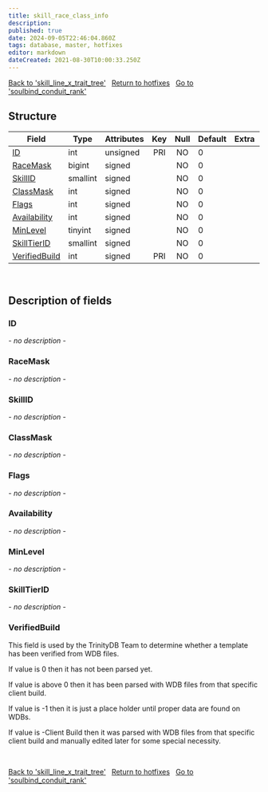 ```yaml
---
title: skill_race_class_info
description: 
published: true
date: 2024-09-05T22:46:04.860Z
tags: database, master, hotfixes
editor: markdown
dateCreated: 2021-08-30T10:00:33.250Z
---
```


<a href="https://trinitycore.info/en/database/master/hotfixes/skill_line_x_trait_tree" class="mt-5 v-btn v-btn--depressed v-btn--flat v-btn--outlined theme--light v-size--default darkblue--text text--lighten-3"><span class="v-btn__content"><i aria-hidden="true" class="v-icon notranslate v-icon--left mdi mdi-arrow-left theme--light"></i><span>Back to 'skill_line_x_trait_tree'</span></span></a>&nbsp;&nbsp;&nbsp;<a href="https://trinitycore.info/en/database/master/hotfixes/home" class="mt-5 v-btn v-btn--depressed v-btn--flat v-btn--outlined theme--light v-size--default darkblue--text text--lighten-3"><span class="v-btn__content"><i aria-hidden="true" class="v-icon notranslate v-icon--left mdi mdi-home-outline theme--light"></i><span>Return to hotfixes</span></span></a>&nbsp;&nbsp;&nbsp;<a href="https://trinitycore.info/en/database/master/hotfixes/soulbind_conduit_rank" class="mt-5 v-btn v-btn--depressed v-btn--flat v-btn--outlined theme--light v-size--default darkblue--text text--lighten-3"><span class="v-btn__content"><span>Go to 'soulbind_conduit_rank'</span><i aria-hidden="true" class="v-icon notranslate v-icon--right mdi mdi-arrow-right theme--light"></i></span></a>

## Structure

| Field | Type | Attributes | Key | Null | Default | Extra | Comment |
| --- | --- | --- | :---: | :---: | --- | --- | --- |
| [ID](#id-alt) | int | unsigned | PRI | NO | 0 |  |  |
| [RaceMask](#racemask) | bigint | signed |  | NO | 0 |  |  |
| [SkillID](#skillid) | smallint | signed |  | NO | 0 |  |  |
| [ClassMask](#classmask) | int | signed |  | NO | 0 |  |  |
| [Flags](#flags) | int | signed |  | NO | 0 |  |  |
| [Availability](#availability) | int | signed |  | NO | 0 |  |  |
| [MinLevel](#minlevel) | tinyint | signed |  | NO | 0 |  |  |
| [SkillTierID](#skilltierid) | smallint | signed |  | NO | 0 |  |  |
| [VerifiedBuild](#verifiedbuild) | int | signed | PRI | NO | 0 |  |  |
&nbsp;
## Description of fields

### ID <!-- {#id-alt} -->
*- no description -*
&nbsp;

### RaceMask
*- no description -*
&nbsp;

### SkillID
*- no description -*
&nbsp;

### ClassMask
*- no description -*
&nbsp;

### Flags
*- no description -*
&nbsp;

### Availability
*- no description -*
&nbsp;

### MinLevel
*- no description -*
&nbsp;

### SkillTierID
*- no description -*
&nbsp;

### VerifiedBuild
This field is used by the TrinityDB Team to determine whether a template has been verified from WDB files.

If value is 0 then it has not been parsed yet.

If value is above 0 then it has been parsed with WDB files from that specific client build.

If value is -1 then it is just a place holder until proper data are found on WDBs.

If value is -Client Build then it was parsed with WDB files from that specific client build and manually edited later for some special necessity.

&nbsp;

<a href="https://trinitycore.info/en/database/master/hotfixes/skill_line_x_trait_tree" class="mt-5 v-btn v-btn--depressed v-btn--flat v-btn--outlined theme--light v-size--default darkblue--text text--lighten-3"><span class="v-btn__content"><i aria-hidden="true" class="v-icon notranslate v-icon--left mdi mdi-arrow-left theme--light"></i><span>Back to 'skill_line_x_trait_tree'</span></span></a>&nbsp;&nbsp;&nbsp;<a href="https://trinitycore.info/en/database/master/hotfixes/home" class="mt-5 v-btn v-btn--depressed v-btn--flat v-btn--outlined theme--light v-size--default darkblue--text text--lighten-3"><span class="v-btn__content"><i aria-hidden="true" class="v-icon notranslate v-icon--left mdi mdi-home-outline theme--light"></i><span>Return to hotfixes</span></span></a>&nbsp;&nbsp;&nbsp;<a href="https://trinitycore.info/en/database/master/hotfixes/soulbind_conduit_rank" class="mt-5 v-btn v-btn--depressed v-btn--flat v-btn--outlined theme--light v-size--default darkblue--text text--lighten-3"><span class="v-btn__content"><span>Go to 'soulbind_conduit_rank'</span><i aria-hidden="true" class="v-icon notranslate v-icon--right mdi mdi-arrow-right theme--light"></i></span></a>
